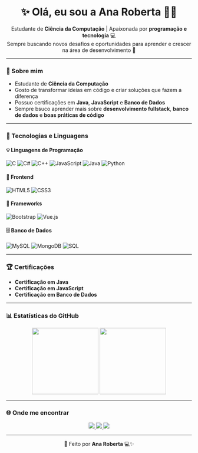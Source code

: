 <h1 align="center">✨ Olá, eu sou a <strong>Ana Roberta</strong> 👩‍💻</h1>

<p align="center">
  Estudante de <strong>Ciência da Computação</strong> | Apaixonada por <strong>programação e tecnologia</strong> 💻<br>
  Sempre buscando novos desafios e oportunidades para aprender e crescer na área de desenvolvimento 🚀
</p>

---

### 💫 Sobre mim
- Estudante de **Ciência da Computação**
- Gosto de transformar ideias em código e criar soluções que fazem a diferença
- Possuo certificações em **Java**, **JavaScript** e **Banco de Dados**
- Sempre bsuco aprender mais sobre **desenvolvimento fullstack**, **banco de dados** e **boas práticas de código**

---

### 🚀 Tecnologias e Linguagens

#### 💡 Linguagens de Programação
![C](https://img.shields.io/badge/C-00599C?style=for-the-badge&logo=c&logoColor=white)
![C#](https://img.shields.io/badge/C%23-8A2BE2?style=for-the-badge&logo=c-sharp&logoColor=white)
![C++](https://img.shields.io/badge/C++-004482?style=for-the-badge&logo=cplusplus&logoColor=white)
![JavaScript](https://img.shields.io/badge/JavaScript-FFD700?style=for-the-badge&logo=javascript&logoColor=black)
![Java](https://img.shields.io/badge/Java-F89820?style=for-the-badge&logo=java&logoColor=white)
![Python](https://img.shields.io/badge/Python-4B8BBE?style=for-the-badge&logo=python&logoColor=white)

#### 🎨 Frontend
![HTML5](https://img.shields.io/badge/HTML5-FF6347?style=for-the-badge&logo=html5&logoColor=white)
![CSS3](https://img.shields.io/badge/CSS3-1E90FF?style=for-the-badge&logo=css3&logoColor=white)


#### 🧩 Frameworks
![Bootstrap](https://img.shields.io/badge/Bootstrap-7952B3?style=for-the-badge&logo=bootstrap&logoColor=white)
![Vue.js](https://img.shields.io/badge/Vue.js-4FC08D?style=for-the-badge&logo=vue.js&logoColor=white)


#### 🗄️ Banco de Dados
![MySQL](https://img.shields.io/badge/MySQL-00758F?style=for-the-badge&logo=mysql&logoColor=white)
![MongoDB](https://img.shields.io/badge/MongoDB-4EA94B?style=for-the-badge&logo=mongodb&logoColor=white)
![SQL](https://img.shields.io/badge/SQL-4682B4?style=for-the-badge&logo=postgresql&logoColor=white)

---

### 🏆 Certificações
- **Certificação em Java**
- **Certificação em JavaScript**
- **Certificação em Banco de Dados** 

---

### 📊 Estatísticas do GitHub
<p align="center">
  <img height="180em" src="https://github-readme-stats.vercel.app/api?username=devanaroberta&show_icons=true&theme=radical&hide_border=false&title_color=FF69B4&icon_color=FFB6C1" />
  <img height="180em" src="https://github-readme-stats.vercel.app/api/top-langs/?username=devanaroberta&layout=compact&theme=radical&title_color=FF69B4&hide_border=false" />
</p>

---

### 🌐 Onde me encontrar
<p align="center">
  <a href="https://www.linkedin.com/in/ana-roberta-4585a8256/" target="_blank">
    <img src="https://img.shields.io/badge/LinkedIn-0A66C2?style=for-the-badge&logo=linkedin&logoColor=white"/>
  </a>
  <a href="mailto:anarobertafornari@gmail.com">
    <img src="https://img.shields.io/badge/Gmail-D14836?style=for-the-badge&logo=gmail&logoColor=white"/>
  </a>
  <a href="https://github.com/dev-anarobertafornari">
    <img src="https://img.shields.io/badge/GitHub-000000?style=for-the-badge&logo=github&logoColor=white"/>
  </a>
</p>


---

<p align="center">💜 Feito por <strong>Ana Roberta</strong> 💻✨</p>
